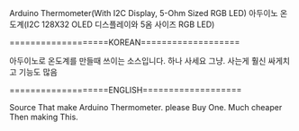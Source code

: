 Arduino Thermometer(With I2C Display, 5-Ohm Sized RGB LED)
아두이노 온도계(I2C 128X32 OLED 디스플레이와 5옴 사이즈 RGB LED)

===================KOREAN===================

아두이노로 온도계를 만들때 쓰이는 소스입니다.
하나 사세요 그냥.
사는게 훨신 싸게치고 기능도 많음

===================ENGLISH===================

Source That make Arduino Thermometer.
please Buy One.
Much cheaper Then making This.
